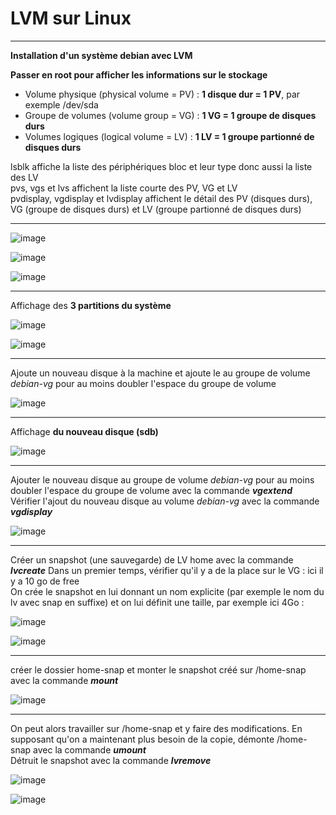 # LVM sur Linux
_____

**Installation d'un système debian avec LVM** 

**Passer en root pour afficher les informations sur le stockage**  

- Volume physique (physical volume = PV) : **1 disque dur = 1 PV**, par exemple /dev/sda
- Groupe de volumes (volume group = VG) : **1 VG =  1 groupe de disques durs**          
- Volumes logiques (logical volume = LV) : **1 LV = 1 groupe partionné de disques durs**      
  
lsblk affiche la liste des périphériques bloc et leur type donc aussi la liste des LV         
pvs, vgs et lvs affichent la liste courte des PV, VG et LV    
pvdisplay, vgdisplay et lvdisplay affichent le détail des PV (disques durs), VG (groupe de disques durs) et LV (groupe partionné de disques durs)       

___

![image](https://github.com/techerbeatrice/LVM_Linux/assets/138071140/2237df91-14eb-460c-9d97-ddde36f23c64)

![image](https://github.com/techerbeatrice/LVM_Linux/assets/138071140/dcc9c421-e9db-4f37-a24d-cd9eaafa3432)

![image](https://github.com/techerbeatrice/LVM_Linux/assets/138071140/1a4e86a7-84e9-4614-9115-22f6619e3370)

____

Affichage des **3 partitions du système**  

![image](https://github.com/techerbeatrice/LVM_Linux/assets/138071140/4bf23b3a-611d-4fb6-ab94-cffa05ceee08)

![image](https://github.com/techerbeatrice/LVM_Linux/assets/138071140/d4c2d5a2-de2a-4f4c-beb7-6b72a393d21d)

____

Ajoute un nouveau disque à la machine et ajoute le au groupe de volume _debian-vg_ pour au moins doubler l'espace du groupe de volume   

![image](https://github.com/techerbeatrice/LVM_Linux/assets/138071140/7b96b2a2-3eb9-4a2b-890d-d10dc53cb07b)

____

Affichage **du nouveau disque (sdb)**     

![image](https://github.com/techerbeatrice/LVM_Linux/assets/138071140/5298d332-c7da-4cd1-8ab5-d9075c933a38)

___

Ajouter le nouveau disque au groupe de volume _debian-vg_ pour au moins doubler l'espace du groupe de volume avec la commande **_vgextend_**     
Vérifier l'ajout du nouveau disque au volume _debian-vg_ avec la commande **_vgdisplay_**      

![image](https://github.com/techerbeatrice/LVM_Linux/assets/138071140/eeec3a3b-1a2f-4a36-82ac-15eea38fa2a0)

___

Créer un snapshot (une sauvegarde) de LV home avec la commande **_lvcreate_** 
Dans un premier temps, vérifier qu'il y a de la place sur le VG : ici il y a 10 go de free  
On crée le snapshot en lui donnant un nom explicite (par exemple le nom du lv avec snap en suffixe) et on lui définit une taille, par exemple ici 4Go :   

![image](https://github.com/techerbeatrice/LVM_Linux/assets/138071140/fb6fed03-480e-4821-997b-11f52e6d5114)

![image](https://github.com/techerbeatrice/LVM_Linux/assets/138071140/ef0faadc-2792-4b6b-90a6-0a5208b5146b)

___

créer le dossier home-snap et monter le snapshot créé sur /home-snap avec la commande **_mount_**   

![image](https://github.com/techerbeatrice/LVM_Linux/assets/138071140/3b2bcd77-bb19-486c-8a97-cc319330b362)

___

On peut alors travailler sur /home-snap et y faire des modifications. En supposant qu'on a maintenant plus besoin de la copie, démonte /home-snap avec la commande **_umount_**  
Détruit le snapshot avec la commande **_lvremove_**  

![image](https://github.com/techerbeatrice/LVM_Linux/assets/138071140/52fcb654-faca-49c6-a588-9ef562ac0cbc)

![image](https://github.com/techerbeatrice/LVM_Linux/assets/138071140/481c4eef-1ccd-459e-b6c5-8ab1cf660641)


